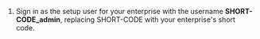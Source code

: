 1. Sign in as the setup user for your enterprise with the username **SHORT-CODE_admin**, replacing SHORT-CODE with your enterprise's short code.
